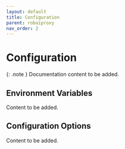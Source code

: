 ```yaml
---
layout: default
title: Configuration
parent: robaiproxy
nav_order: 2
---
```


# Configuration

{: .note }
Documentation content to be added.

## Environment Variables

Content to be added.

## Configuration Options

Content to be added.
